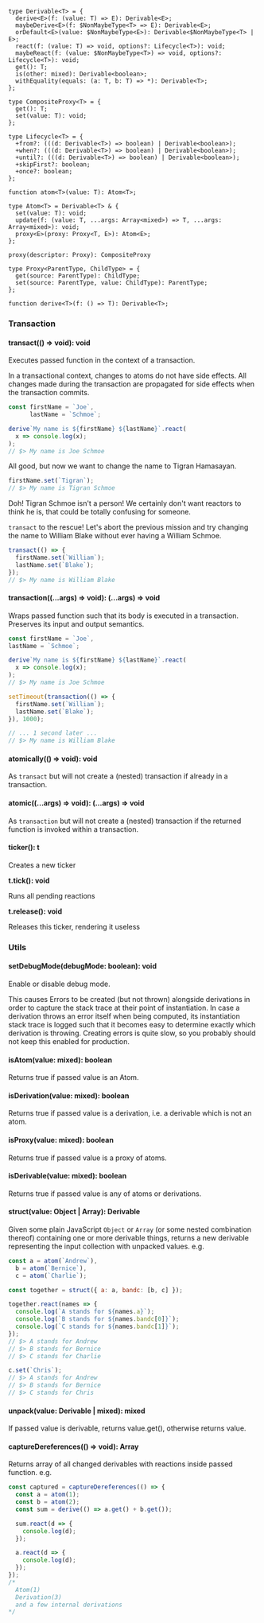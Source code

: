 ```
type Derivable<T> = {
  derive<E>(f: (value: T) => E): Derivable<E>;
  maybeDerive<E>(f: $NonMaybeType<T> => E): Derivable<E>;
  orDefault<E>(value: $NonMaybeType<E>): Derivable<$NonMaybeType<T> | E>;
  react(f: (value: T) => void, options?: Lifecycle<T>): void;
  maybeReact(f: (value: $NonMaybeType<T>) => void, options?: Lifecycle<T>): void;
  get(): T;
  is(other: mixed): Derivable<boolean>;
  withEquality(equals: (a: T, b: T) => *): Derivable<T>;
};

type CompositeProxy<T> = {
  get(): T;
  set(value: T): void;
};

type Lifecycle<T> = {
  +from?: (((d: Derivable<T>) => boolean) | Derivable<boolean>);
  +when?: (((d: Derivable<T>) => boolean) | Derivable<boolean>);
  +until?: (((d: Derivable<T>) => boolean) | Derivable<boolean>);
  +skipFirst?: boolean;
  +once?: boolean;
};

function atom<T>(value: T): Atom<T>;

type Atom<T> = Derivable<T> & {
  set(value: T): void;
  update(f: (value: T, ...args: Array<mixed>) => T, ...args: Array<mixed>): void;
  proxy<E>(proxy: Proxy<T, E>): Atom<E>;
};

proxy(descriptor: Proxy): CompositeProxy

type Proxy<ParentType, ChildType> = {
  get(source: ParentType): ChildType;
  set(source: ParentType, value: ChildType): ParentType;
};

function derive<T>(f: () => T): Derivable<T>;
```

### Transaction

#### transact(() => void): void

Executes passed function in the context of a transaction.

In a transactional context, changes to atoms do not have side effects. All
changes made during the transaction are propagated for side effects when the
transaction commits.

```js
const firstName = `Joe`,
      lastName = `Schmoe`;

derive`My name is ${firstName} ${lastName}`.react(
  x => console.log(x);
);
// $> My name is Joe Schmoe
```

All good, but now we want to change the name to Tigran Hamasayan.

```js
firstName.set(`Tigran`);
// $> My name is Tigran Schmoe
```

Doh! Tigran Schmoe isn't a person! We certainly don't want reactors to think he
is, that could be totally confusing for someone.

`transact` to the rescue! Let's abort the previous mission and try changing the
name to William Blake without ever having a William Schmoe.

```js
transact(() => {
  firstName.set(`William`);
  lastName.set(`Blake`);
});
// $> My name is William Blake
```

#### transaction((...args) => void): (...args) => void

Wraps passed function such that its body is executed in a transaction. Preserves
its input and output semantics.

```js
const firstName = `Joe`,
lastName = `Schmoe`;

derive`My name is ${firstName} ${lastName}`.react(
  x => console.log(x);
);
// $> My name is Joe Schmoe

setTimeout(transaction(() => {
  firstName.set(`William`);
  lastName.set(`Blake`);
}), 1000);

// ... 1 second later ...
// $> My name is William Blake
```

#### atomically(() => void): void

As `transact` but will not create a (nested) transaction if already in a
transaction.

#### atomic((...args) => void): (...args) => void

As `transaction` but will not create a (nested) transaction if the returned
function is invoked within a transaction.

#### ticker(): t

Creates a new ticker

**t.tick(): void**

Runs all pending reactions

**t.release(): void**

Releases this ticker, rendering it useless

### Utils

#### setDebugMode(debugMode: boolean): void

Enable or disable debug mode.

This causes Errors to be created (but not thrown) alongside derivations in order
to capture the stack trace at their point of instantiation. In case a derivation
throws an error itself when being computed, its instantiation stack trace is
logged such that it becomes easy to determine exactly which derivation is
throwing. Creating errors is quite slow, so you probably should not keep this
enabled for production.

#### isAtom(value: mixed): boolean

Returns true if passed value is an Atom.

#### isDerivation(value: mixed): boolean

Returns true if passed value is a derivation, i.e. a derivable which is not an
atom.

#### isProxy(value: mixed): boolean

Returns true if passed value is a proxy of atoms.

#### isDerivable(value: mixed): boolean

Returns true if passed value is any of atoms or derivations.

#### struct(value: Object | Array): Derivable

Given some plain JavaScript `Object` or `Array` (or some nested combination
thereof) containing one or more derivable things, returns a new derivable
representing the input collection with unpacked values. e.g.

```js
const a = atom(`Andrew`),
  b = atom(`Bernice`),
  c = atom(`Charlie`);

const together = struct({ a: a, bandc: [b, c] });

together.react(names => {
  console.log(`A stands for ${names.a}`);
  console.log(`B stands for ${names.bandc[0]}`);
  console.log(`C stands for ${names.bandc[1]}`);
});
// $> A stands for Andrew
// $> B stands for Bernice
// $> C stands for Charlie

c.set(`Chris`);
// $> A stands for Andrew
// $> B stands for Bernice
// $> C stands for Chris
```

#### unpack(value: Derivable | mixed): mixed

If passed value is derivable, returns value.get(), otherwise returns value.

#### captureDereferences(() => void): Array

<Derivable>

Returns array of all changed derivables with reactions inside passed function.
e.g.

```js
const captured = captureDereferences(() => {
  const a = atom(1);
  const b = atom(2);
  const sum = derive(() => a.get() + b.get());

  sum.react(d => {
    console.log(d);
  });

  a.react(d => {
    console.log(d);
  });
});
/*
  Atom(1)
  Derivation(3)
  and a few internal derivations
*/
```

